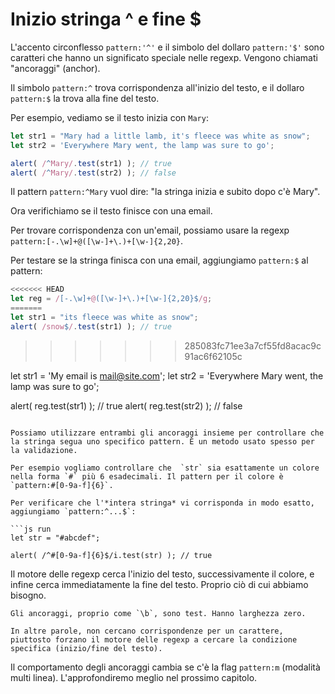 # Inizio stringa ^ e fine $

L'accento circonflesso  `pattern:'^'` e il simbolo del dollaro `pattern:'$'` sono caratteri che hanno un significato speciale nelle regexp. Vengono chiamati "ancoraggi" (anchor).

Il simbolo `pattern:^` trova corrispondenza all'inizio del testo, e il dollaro `pattern:$` la trova alla fine del testo.

Per esempio, vediamo se il testo inizia con `Mary`:

```js run
let str1 = "Mary had a little lamb, it's fleece was white as snow";
let str2 = 'Everywhere Mary went, the lamp was sure to go';

alert( /^Mary/.test(str1) ); // true
alert( /^Mary/.test(str2) ); // false
```

Il pattern `pattern:^Mary` vuol dire: "la stringa inizia e subito dopo c'è Mary".

Ora verifichiamo se il testo finisce con una email.

Per trovare corrispondenza con un'email, possiamo usare la regexp `pattern:[-.\w]+@([\w-]+\.)+[\w-]{2,20}`.

Per testare se la stringa finisca con una email, aggiungiamo `pattern:$` al pattern:

```js run
<<<<<<< HEAD
let reg = /[-.\w]+@([\w-]+\.)+[\w-]{2,20}$/g;
=======
let str1 = "its fleece was white as snow";
alert( /snow$/.test(str1) ); // true
```
>>>>>>> 285083fc71ee3a7cf55fd8acac9c91ac6f62105c

let str1 = 'My email is mail@site.com';
let str2 = 'Everywhere Mary went, the lamp was sure to go';

alert( reg.test(str1) ); // true
alert( reg.test(str2) ); // false
```

Possiamo utilizzare entrambi gli ancoraggi insieme per controllare che la stringa segua uno specifico pattern. È un metodo usato spesso per la validazione.

Per esempio vogliamo controllare che  `str` sia esattamente un colore nella forma `#` più 6 esadecimali. Il pattern per il colore è `pattern:#[0-9a-f]{6}`.

Per verificare che l'*intera stringa* vi corrisponda in modo esatto, aggiungiamo `pattern:^...$`:

```js run
let str = "#abcdef";

alert( /^#[0-9a-f]{6}$/i.test(str) ); // true
```

Il motore delle regexp cerca l'inizio del testo, successivamente il colore, e infine cerca immediatamente la fine del testo. Proprio ciò di cui abbiamo bisogno.

```smart header="Gli ancoraggi hanno lunghezza zero"
Gli ancoraggi, proprio come `\b`, sono test. Hanno larghezza zero.

In altre parole, non cercano corrispondenze per un carattere, piuttosto forzano il motore delle regexp a cercare la condizione specifica (inizio/fine del testo).
```

Il comportamento degli ancoraggi cambia se c'è la flag `pattern:m` (modalità multi linea). L'approfondiremo meglio nel prossimo capitolo.
